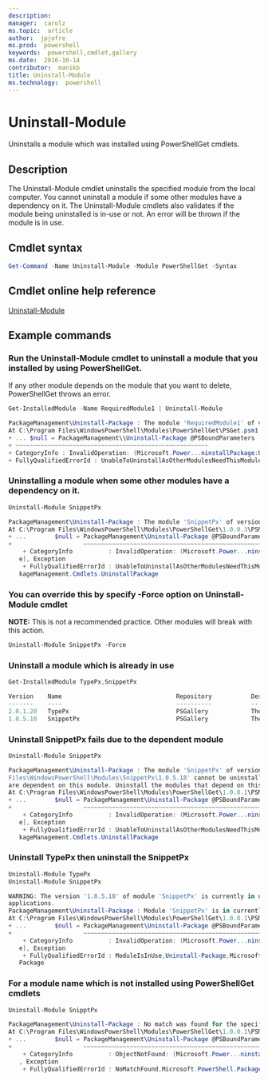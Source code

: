```yaml
---
description:  
manager:  carolz
ms.topic:  article
author:  jpjofre
ms.prod:  powershell
keywords:  powershell,cmdlet,gallery
ms.date:  2016-10-14
contributor:  manikb
title: Uninstall-Module
ms.technology:  powershell
---
```


# Uninstall-Module

Uninstalls a module which was installed using PowerShellGet cmdlets.

## Description

The Uninstall-Module cmdlet uninstalls the specified module from the local computer. 
You cannot uninstall a module if some other modules have a dependency on it.
The Uninstall-Module cmdlets also validates if the module being uninstalled is in-use or not. An error will be thrown if the module is in use.

## Cmdlet syntax
```powershell
Get-Command -Name Uninstall-Module -Module PowerShellGet -Syntax
```

## Cmdlet online help reference

[Uninstall-Module](http://go.microsoft.com/fwlink/?LinkId=526864)


## Example commands

###  Run the Uninstall-Module cmdlet to uninstall a module that you installed by using PowerShellGet.
If any other module depends on the module that you want to delete, PowerShellGet throws an error.
```powershell
Get-InstalledModule -Name RequiredModule1 | Uninstall-Module

PackageManagement\Uninstall-Package : The module 'RequiredModule1' of version '2.5' in module base folder 'C:\Program Files\WindowsPowerShell\Modules\RequiredModule1\2.5' cannot be uninstalled, because one or more other modules 'ModuleWithDependencies2' are dependent on this module. Uninstall the modules that depend on this module before uninstalling module 'RequiredModule1'.
At C:\Program Files\WindowsPowerShell\Modules\PowerShellGet\PSGet.psm1:1303 char:25
+ ... $null = PackageManagement\\Uninstall-Package @PSBoundParameters
+ ~~~~~~~~~~~~~~~~~~~~~~~~~~~~~~~~~~~~~~~~~~~~~~~~~~~~~~
+ CategoryInfo : InvalidOperation: (Microsoft.Power...ninstallPackage:UninstallPackage) [Uninstall-Package], Exception
+ FullyQualifiedErrorId : UnableToUninstallAsOtherModulesNeedThisModule,Uninstall-Package,Microsoft.PowerShell.PackageManagement.Cmdlets.UninstallPackage
```

### Uninstalling a module when some other modules have a dependency on it.

```powershell
Uninstall-Module SnippetPx

PackageManagement\Uninstall-Package : The module 'SnippetPx' of version '1.0.5.18' in module base folder 'C:\ProgramFiles\WindowsPowerShell\Modules\SnippetPx\1.0.5.18' cannot be uninstalled, because one or more other modules 'TypePx' are dependent on this module. Uninstall the modules that depend on this module before uninstalling module 'SnippetPx'.
At C:\Program Files\WindowsPowerShell\Modules\PowerShellGet\1.0.0.3\PSModule.psm1:1803 char:21
+ ...        $null = PackageManagement\Uninstall-Package @PSBoundParameters
+                    ~~~~~~~~~~~~~~~~~~~~~~~~~~~~~~~~~~~~~~~~~~~~~~~~~~~~~~
    + CategoryInfo          : InvalidOperation: (Microsoft.Power...ninstallPackage:UninstallPackage) [Uninstall-Packag
   e], Exception
    + FullyQualifiedErrorId : UnableToUninstallAsOtherModulesNeedThisModule,Uninstall-Package,Microsoft.PowerShell.Pac
   kageManagement.Cmdlets.UninstallPackage
```

### You can override this by specify -Force option on Uninstall-Module cmdlet
**NOTE:** This is not a recommended practice. Other modules will break with this action.

```powershell
Uninstall-Module SnippetPx -Force
```

### Uninstall a module which is already in use

```powershell
Get-InstalledModule TypePx,SnippetPx

Version    Name                                Repository           Description
-------    ----                                ----------           -----------
2.0.1.20   TypePx                              PSGallery            The TypePx module adds properties and methods to...
1.0.5.18   SnippetPx                           PSGallery            The SnippetPx module enhances the snippet experi...
```

### Uninstall SnippetPx fails due to the dependent module

```powershell
Uninstall-Module SnippetPx

PackageManagement\Uninstall-Package : The module 'SnippetPx' of version '1.0.5.18' in module base folder 'C:\Program
Files\WindowsPowerShell\Modules\SnippetPx\1.0.5.18' cannot be uninstalled, because one or more other modules 'TypePx'
are dependent on this module. Uninstall the modules that depend on this module before uninstalling module 'SnippetPx'.
At C:\Program Files\WindowsPowerShell\Modules\PowerShellGet\1.0.0.1\PSModule.psm1:1914 char:21
+ ...        $null = PackageManagement\Uninstall-Package @PSBoundParameters
+                    ~~~~~~~~~~~~~~~~~~~~~~~~~~~~~~~~~~~~~~~~~~~~~~~~~~~~~~
    + CategoryInfo          : InvalidOperation: (Microsoft.Power...ninstallPackage:UninstallPackage) [Uninstall-Packag
   e], Exception
    + FullyQualifiedErrorId : UnableToUninstallAsOtherModulesNeedThisModule,Uninstall-Package,Microsoft.PowerShell.Pac
   kageManagement.Cmdlets.UninstallPackage
```

### Uninstall TypePx then uninstall the SnippetPx

```powershell
Uninstall-Module TypePx
Uninstall-Module SnippetPx

WARNING: The version '1.0.5.18' of module 'SnippetPx' is currently in use. Retry the operation after closing the
applications.
PackageManagement\Uninstall-Package : Module 'SnippetPx' is in currently in use.
At C:\Program Files\WindowsPowerShell\Modules\PowerShellGet\1.0.0.1\PSModule.psm1:1914 char:21
+ ...        $null = PackageManagement\Uninstall-Package @PSBoundParameters
+                    ~~~~~~~~~~~~~~~~~~~~~~~~~~~~~~~~~~~~~~~~~~~~~~~~~~~~~~
    + CategoryInfo          : InvalidOperation: (Microsoft.Power...ninstallPackage:UninstallPackage) [Uninstall-Packag
   e], Exception
    + FullyQualifiedErrorId : ModuleIsInUse,Uninstall-Package,Microsoft.PowerShell.PackageManagement.Cmdlets.Uninstall
   Package
```


### For a module name which is not installed using PowerShellGet cmdlets

```powershell
Uninstall-Module SnipptPx

PackageManagement\Uninstall-Package : No match was found for the specified search criteria and module names 'SnipptPx'.
At C:\Program Files\WindowsPowerShell\Modules\PowerShellGet\1.0.0.1\PSModule.psm1:1914 char:21
+ ...        $null = PackageManagement\Uninstall-Package @PSBoundParameters
+                    ~~~~~~~~~~~~~~~~~~~~~~~~~~~~~~~~~~~~~~~~~~~~~~~~~~~~~~
    + CategoryInfo          : ObjectNotFound: (Microsoft.Power...ninstallPackage:UninstallPackage) [Uninstall-Package]
   , Exception
    + FullyQualifiedErrorId : NoMatchFound,Microsoft.PowerShell.PackageManagement.Cmdlets.UninstallPackage
```

